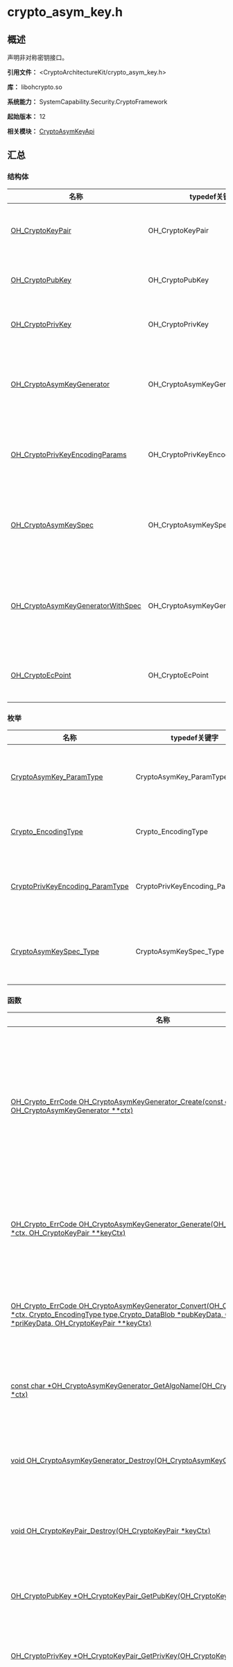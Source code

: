# crypto_asym_key.h

<!--Kit: Crypto Architecture Kit-->
<!--Subsystem: Security-->
<!--Owner: @zxz--3-->
<!--SE: @lanming-->
<!--TSE: @PAFT-->

## 概述

声明非对称密钥接口。

**引用文件：** <CryptoArchitectureKit/crypto_asym_key.h>

**库：** libohcrypto.so

**系统能力：** SystemCapability.Security.CryptoFramework

**起始版本：** 12

**相关模块：** [CryptoAsymKeyApi](capi-cryptoasymkeyapi.md)

## 汇总

### 结构体

| 名称 | typedef关键字 | 描述 |
| -- | -- | -- |
| [OH_CryptoKeyPair](capi-cryptoasymkeyapi-oh-cryptokeypair.md) | OH_CryptoKeyPair | 定义密钥对结构体。 |
| [OH_CryptoPubKey](capi-cryptoasymkeyapi-oh-cryptopubkey.md) | OH_CryptoPubKey | 定义公钥结构体。 |
| [OH_CryptoPrivKey](capi-cryptoasymkeyapi-oh-cryptoprivkey.md) | OH_CryptoPrivKey | 定义私钥结构体。 |
| [OH_CryptoAsymKeyGenerator](capi-cryptoasymkeyapi-oh-cryptoasymkeygenerator.md) | OH_CryptoAsymKeyGenerator | 定义非对称密钥生成器结构体。 |
| [OH_CryptoPrivKeyEncodingParams](capi-cryptoasymkeyapi-oh-cryptoprivkeyencodingparams.md) | OH_CryptoPrivKeyEncodingParams | 定义私钥编码参数结构体。 |
| [OH_CryptoAsymKeySpec](capi-cryptoasymkeyapi-oh-cryptoasymkeyspec.md) | OH_CryptoAsymKeySpec | 定义非对称密钥规格结构体。 |
| [OH_CryptoAsymKeyGeneratorWithSpec](capi-cryptoasymkeyapi-oh-cryptoasymkeygeneratorwithspec.md) | OH_CryptoAsymKeyGeneratorWithSpec | 定义带规格的非对称密钥生成器。 |
| [OH_CryptoEcPoint](capi-cryptoasymkeyapi-oh-cryptoecpoint.md) | OH_CryptoEcPoint | 定义EC点结构体。 |

### 枚举

| 名称 | typedef关键字 | 描述 |
| -- | -- | -- |
| [CryptoAsymKey_ParamType](#cryptoasymkey_paramtype) | CryptoAsymKey_ParamType | 定义非对称密钥参数类型。 |
| [Crypto_EncodingType](#crypto_encodingtype) | Crypto_EncodingType | 定义编码格式。 |
| [CryptoPrivKeyEncoding_ParamType](#cryptoprivkeyencoding_paramtype) | CryptoPrivKeyEncoding_ParamType | 定义私钥编码参数类型。 |
| [CryptoAsymKeySpec_Type](#cryptoasymkeyspec_type) | CryptoAsymKeySpec_Type | 定义非对称密钥规格类型。 |

### 函数

| 名称 | 描述 |
| -- | -- |
| [OH_Crypto_ErrCode OH_CryptoAsymKeyGenerator_Create(const char *algoName, OH_CryptoAsymKeyGenerator **ctx)](#oh_cryptoasymkeygenerator_create) | 通过指定算法名称的字符串，获取相应的非对称密钥生成器实例。 |
| [OH_Crypto_ErrCode OH_CryptoAsymKeyGenerator_Generate(OH_CryptoAsymKeyGenerator *ctx, OH_CryptoKeyPair **keyCtx)](#oh_cryptoasymkeygenerator_generate) | 随机生成非对称密钥（密钥对）。 |
| [OH_Crypto_ErrCode OH_CryptoAsymKeyGenerator_Convert(OH_CryptoAsymKeyGenerator *ctx, Crypto_EncodingType type,Crypto_DataBlob *pubKeyData, Crypto_DataBlob *priKeyData, OH_CryptoKeyPair **keyCtx)](#oh_cryptoasymkeygenerator_convert) | 将非对称密钥数据转换为密钥对。 |
| [const char *OH_CryptoAsymKeyGenerator_GetAlgoName(OH_CryptoAsymKeyGenerator *ctx)](#oh_cryptoasymkeygenerator_getalgoname) | 获取非对称密钥算法名称。 |
| [void OH_CryptoAsymKeyGenerator_Destroy(OH_CryptoAsymKeyGenerator *ctx)](#oh_cryptoasymkeygenerator_destroy) | 销毁非对称密钥生成器实例。 |
| [void OH_CryptoKeyPair_Destroy(OH_CryptoKeyPair *keyCtx)](#oh_cryptokeypair_destroy) | 销毁非对称密钥对实例。 |
| [OH_CryptoPubKey *OH_CryptoKeyPair_GetPubKey(OH_CryptoKeyPair *keyCtx)](#oh_cryptokeypair_getpubkey) | 从密钥对中获取公钥实例。 |
| [OH_CryptoPrivKey *OH_CryptoKeyPair_GetPrivKey(OH_CryptoKeyPair *keyCtx)](#oh_cryptokeypair_getprivkey) | 获取密钥对的私钥。 |
| [OH_Crypto_ErrCode OH_CryptoPubKey_Encode(OH_CryptoPubKey *key, Crypto_EncodingType type,const char *encodingStandard, Crypto_DataBlob *out)](#oh_cryptopubkey_encode) | 根据指定的编码格式输出公钥数据。 |
| [OH_Crypto_ErrCode OH_CryptoPubKey_GetParam(OH_CryptoPubKey *key, CryptoAsymKey_ParamType item, Crypto_DataBlob *value)](#oh_cryptopubkey_getparam) | 从公钥实例获取指定参数。 |
| [OH_Crypto_ErrCode OH_CryptoAsymKeyGenerator_SetPassword(OH_CryptoAsymKeyGenerator *ctx, const unsigned char *password,uint32_t passwordLen)](#oh_cryptoasymkeygenerator_setpassword) | 设置非对称密钥生成器上下文的密码。 |
| [OH_Crypto_ErrCode OH_CryptoPrivKeyEncodingParams_Create(OH_CryptoPrivKeyEncodingParams **ctx)](#oh_cryptoprivkeyencodingparams_create) | 创建私钥编码参数。 |
| [OH_Crypto_ErrCode OH_CryptoPrivKeyEncodingParams_SetParam(OH_CryptoPrivKeyEncodingParams *ctx,CryptoPrivKeyEncoding_ParamType type, Crypto_DataBlob *value)](#oh_cryptoprivkeyencodingparams_setparam) | 设置私钥编码参数。 |
| [void OH_CryptoPrivKeyEncodingParams_Destroy(OH_CryptoPrivKeyEncodingParams *ctx)](#oh_cryptoprivkeyencodingparams_destroy) | 销毁私钥编码参数。 |
| [OH_Crypto_ErrCode OH_CryptoPrivKey_Encode(OH_CryptoPrivKey *key, Crypto_EncodingType type,const char *encodingStandard, OH_CryptoPrivKeyEncodingParams *params, Crypto_DataBlob *out)](#oh_cryptoprivkey_encode) | 从私钥实例获取指定参数。 |
| [OH_Crypto_ErrCode OH_CryptoPrivKey_GetParam(OH_CryptoPrivKey *key, CryptoAsymKey_ParamType item,Crypto_DataBlob *value)](#oh_cryptoprivkey_getparam) | 获取私钥的指定参数。 |
| [OH_Crypto_ErrCode OH_CryptoAsymKeySpec_GenEcCommonParamsSpec(const char *curveName, OH_CryptoAsymKeySpec **spec)](#oh_cryptoasymkeyspec_geneccommonparamsspec) | 生成EC通用参数规格。 |
| [OH_Crypto_ErrCode OH_CryptoAsymKeySpec_GenDhCommonParamsSpec(int pLen, int skLen, OH_CryptoAsymKeySpec **spec)](#oh_cryptoasymkeyspec_gendhcommonparamsspec) | 生成DH通用参数规格。 |
| [OH_Crypto_ErrCode OH_CryptoAsymKeySpec_Create(const char *algoName, CryptoAsymKeySpec_Type type,OH_CryptoAsymKeySpec **spec)](#oh_cryptoasymkeyspec_create) | 根据给定的算法名称和规格类型创建非对称密钥规格。 |
| [OH_Crypto_ErrCode OH_CryptoAsymKeySpec_SetParam(OH_CryptoAsymKeySpec *spec, CryptoAsymKey_ParamType type,Crypto_DataBlob *value)](#oh_cryptoasymkeyspec_setparam) | 设置非对称密钥规格的指定参数。 |
| [OH_Crypto_ErrCode OH_CryptoAsymKeySpec_SetCommonParamsSpec(OH_CryptoAsymKeySpec *spec,OH_CryptoAsymKeySpec *commonParamsSpec)](#oh_cryptoasymkeyspec_setcommonparamsspec) | 设置非对称密钥规格的通用参数规格。 |
| [OH_Crypto_ErrCode OH_CryptoAsymKeySpec_GetParam(OH_CryptoAsymKeySpec *spec, CryptoAsymKey_ParamType type,Crypto_DataBlob *value)](#oh_cryptoasymkeyspec_getparam) | 获取非对称密钥规格的指定参数。 |
| [void OH_CryptoAsymKeySpec_Destroy(OH_CryptoAsymKeySpec *spec)](#oh_cryptoasymkeyspec_destroy) | 销毁非对称密钥规格。 |
| [OH_Crypto_ErrCode OH_CryptoAsymKeyGeneratorWithSpec_Create(OH_CryptoAsymKeySpec *keySpec,OH_CryptoAsymKeyGeneratorWithSpec **generator)](#oh_cryptoasymkeygeneratorwithspec_create) | 创建带规格的非对称密钥生成器。 |
| [OH_Crypto_ErrCode OH_CryptoAsymKeyGeneratorWithSpec_GenKeyPair(OH_CryptoAsymKeyGeneratorWithSpec *generator,OH_CryptoKeyPair **keyPair)](#oh_cryptoasymkeygeneratorwithspec_genkeypair) | 根据非对称密钥规格生成密钥对。 |
| [void OH_CryptoAsymKeyGeneratorWithSpec_Destroy(OH_CryptoAsymKeyGeneratorWithSpec *generator)](#oh_cryptoasymkeygeneratorwithspec_destroy) | 销毁带规格的非对称密钥生成器。 |
| [OH_Crypto_ErrCode OH_CryptoEcPoint_Create(const char *curveName, Crypto_DataBlob *ecKeyData, OH_CryptoEcPoint **point)](#oh_cryptoecpoint_create) | 创建EC点。 |
| [OH_Crypto_ErrCode OH_CryptoEcPoint_GetCoordinate(OH_CryptoEcPoint *point, Crypto_DataBlob *x, Crypto_DataBlob *y)](#oh_cryptoecpoint_getcoordinate) | 获取EC点的x和y坐标。 |
| [OH_Crypto_ErrCode OH_CryptoEcPoint_SetCoordinate(OH_CryptoEcPoint *point, Crypto_DataBlob *x, Crypto_DataBlob *y)](#oh_cryptoecpoint_setcoordinate) | 设置EC点的x和y坐标。 |
| [OH_Crypto_ErrCode OH_CryptoEcPoint_Encode(OH_CryptoEcPoint *point, const char *format, Crypto_DataBlob *out)](#oh_cryptoecpoint_encode) | 将EC点编码为指定格式。 |
| [void OH_CryptoEcPoint_Destroy(OH_CryptoEcPoint *point)](#oh_cryptoecpoint_destroy) | 销毁EC点。 |

## 枚举类型说明

### CryptoAsymKey_ParamType

```
enum CryptoAsymKey_ParamType
```

**描述**

定义非对称密钥参数类型。

**起始版本：** 12

| 枚举项 | 描述 |
| -- | -- |
| CRYPTO_DSA_P_DATABLOB = 101 | DSA算法的素模数p。 |
| CRYPTO_DSA_Q_DATABLOB = 102 | DSA算法中密钥参数q（p-1的素因子）。 |
| CRYPTO_DSA_G_DATABLOB = 103 | DSA算法的参数g。 |
| CRYPTO_DSA_SK_DATABLOB = 104 | DSA算法的私钥sk。 |
| CRYPTO_DSA_PK_DATABLOB = 105 | DSA算法的公钥pk。 |
| CRYPTO_ECC_FP_P_DATABLOB = 201 | ECC算法中表示椭圆曲线Fp域的素数p。 |
| CRYPTO_ECC_A_DATABLOB = 202 | ECC算法中椭圆曲线的第一个系数a。 |
| CRYPTO_ECC_B_DATABLOB = 203 | ECC算法中椭圆曲线的第二个系数b。 |
| CRYPTO_ECC_G_X_DATABLOB = 204 | ECC算法中基点g的x坐标。 |
| CRYPTO_ECC_G_Y_DATABLOB = 205 | ECC算法中基点g的y坐标。 |
| CRYPTO_ECC_N_DATABLOB = 206 | ECC算法中基点g的阶n。 |
| CRYPTO_ECC_H_INT = 207 | ECC算法中的余因子h。 |
| CRYPTO_ECC_SK_DATABLOB = 208 | ECC算法中的私钥sk。 |
| CRYPTO_ECC_PK_X_DATABLOB = 209 | ECC算法中，公钥pk（椭圆曲线上的一个点）的x坐标。 |
| CRYPTO_ECC_PK_Y_DATABLOB = 210 | ECC算法中，公钥pk（椭圆曲线上的一个点）的y坐标。 |
| CRYPTO_ECC_FIELD_TYPE_STR = 211 | ECC算法中，椭圆曲线的域类型（当前只支持Fp域）。 |
| CRYPTO_ECC_FIELD_SIZE_INT = 212 | ECC算法中域的大小，单位为bits（注：对于Fp域，域的大小为素数p的bits长度）。 |
| CRYPTO_ECC_CURVE_NAME_STR = 213 | ECC算法中的SECG（Standards for Efficient Cryptography Group）曲线名称。 |
| CRYPTO_RSA_N_DATABLOB = 301 | RSA算法中的模数n。 |
| CRYPTO_RSA_D_DATABLOB = 302 | RSA算法中的私钥sk（即私钥指数d）。 |
| CRYPTO_RSA_E_DATABLOB = 303 | RSA算法中的公钥pk（即公钥指数e）。 |
| CRYPTO_DH_P_DATABLOB = 401 | DH算法中的素数p。 |
| CRYPTO_DH_G_DATABLOB = 402 | DH算法中的参数g。 |
| CRYPTO_DH_L_INT = 403 | DH算法中私钥长度，单位为bit。 |
| CRYPTO_DH_SK_DATABLOB = 404 | DH算法中的私钥sk。 |
| CRYPTO_DH_PK_DATABLOB = 405 | DH算法中的公钥pk。 |
| CRYPTO_ED25519_SK_DATABLOB = 501 | Ed25519算法中的私钥sk。 |
| CRYPTO_ED25519_PK_DATABLOB = 502 | Ed25519算法中的公钥pk。 |
| CRYPTO_X25519_SK_DATABLOB = 601 | X25519算法中的私钥sk。 |
| CRYPTO_X25519_PK_DATABLOB = 602 | X25519算法中的公钥pk。 |

### Crypto_EncodingType

```
enum Crypto_EncodingType
```

**描述**

定义编码格式。

**起始版本：** 12

| 枚举项 | 描述 |
| -- | -- |
| CRYPTO_PEM = 0 | PEM格式密钥类型。 |
| CRYPTO_DER = 1 | DER格式密钥类型。 |

### CryptoPrivKeyEncoding_ParamType

```
enum CryptoPrivKeyEncoding_ParamType
```

**描述**

定义私钥编码参数类型。

**起始版本：** 20

| 枚举项 | 描述 |
| -- | -- |
| CRYPTO_PRIVATE_KEY_ENCODING_PASSWORD_STR = 0 | 表示密码字符串。 |
| CRYPTO_PRIVATE_KEY_ENCODING_SYMMETRIC_CIPHER_STR = 1 | 表示对称加密字符串。 |

### CryptoAsymKeySpec_Type

```
enum CryptoAsymKeySpec_Type
```

**描述**

定义非对称密钥规格类型。

**起始版本：** 20

| 枚举项 | 描述 |
| -- | -- |
| CRYPTO_ASYM_KEY_COMMON_PARAMS_SPEC = 0 | 通用参数规格。 |
| CRYPTO_ASYM_KEY_PRIVATE_KEY_SPEC = 1 | 私钥规格。 |
| CRYPTO_ASYM_KEY_PUBLIC_KEY_SPEC = 2 | 公钥规格。 |
| CRYPTO_ASYM_KEY_KEY_PAIR_SPEC = 3 | 密钥对规格。 |


## 函数说明

### OH_CryptoAsymKeyGenerator_Create()

```
OH_Crypto_ErrCode OH_CryptoAsymKeyGenerator_Create(const char *algoName, OH_CryptoAsymKeyGenerator **ctx)
```

**描述**

通过指定算法名称的字符串，获取相应的非对称密钥生成器实例。

**起始版本：** 12


**参数：**

| 参数项 | 描述 |
| -- | -- |
| const char *algoName | 用于生成生成器的算法名称。<br> 例如"RSA1024\|PRIMES_2"。 |
| [OH_CryptoAsymKeyGenerator](capi-cryptoasymkeyapi-oh-cryptoasymkeygenerator.md) **ctx | 指向非对称密钥生成器上下文的指针。 |

**返回：**

| 类型 | 说明 |
| -- | -- |
| [OH_Crypto_ErrCode](capi-crypto-common-h.md#oh_crypto_errcode) | CRYPTO_SUCCESS：操作成功。<br>         CRYPTO_INVALID_PARAMS：参数无效。<br>         CRYPTO_NOT_SUPPORTED：操作不支持。<br>         CRYPTO_MEMORY_ERROR：内存错误。<br>         CRYPTO_OPERTION_ERROR：调用三方算法库API出错。 |

### OH_CryptoAsymKeyGenerator_Generate()

```
OH_Crypto_ErrCode OH_CryptoAsymKeyGenerator_Generate(OH_CryptoAsymKeyGenerator *ctx, OH_CryptoKeyPair **keyCtx)
```

**描述**

随机生成非对称密钥（密钥对）。

**起始版本：** 12


**参数：**

| 参数项 | 描述 |
| -- | -- |
| [OH_CryptoAsymKeyGenerator](capi-cryptoasymkeyapi-oh-cryptoasymkeygenerator.md) *ctx | 非对称密钥生成器实例。 |
| [OH_CryptoKeyPair](capi-cryptoasymkeyapi-oh-cryptokeypair.md) **keyCtx | 指向非对称密钥对实例的指针。 |

**返回：**

| 类型 | 说明 |
| -- | -- |
| [OH_Crypto_ErrCode](capi-crypto-common-h.md#oh_crypto_errcode) | CRYPTO_SUCCESS：操作成功。<br>         CRYPTO_INVALID_PARAMS：参数无效。<br>         CRYPTO_NOT_SUPPORTED：操作不支持。<br>         CRYPTO_MEMORY_ERROR：内存错误。<br>         CRYPTO_OPERTION_ERROR：调用三方算法库API出错。 |

### OH_CryptoAsymKeyGenerator_Convert()

```
OH_Crypto_ErrCode OH_CryptoAsymKeyGenerator_Convert(OH_CryptoAsymKeyGenerator *ctx, Crypto_EncodingType type,Crypto_DataBlob *pubKeyData, Crypto_DataBlob *priKeyData, OH_CryptoKeyPair **keyCtx)
```

**描述**

将非对称密钥数据转换为密钥对。

**起始版本：** 12


**参数：**

| 参数项 | 描述 |
| -- | -- |
| [OH_CryptoAsymKeyGenerator](capi-cryptoasymkeyapi-oh-cryptoasymkeygenerator.md) *ctx | 非对称密钥生成器实例。 |
| [Crypto_EncodingType](#crypto_encodingtype) type | 编码格式。 |
| [Crypto_DataBlob](capi-cryptocommonapi-crypto-datablob.md) *pubKeyData | 公钥数据。 |
| [Crypto_DataBlob](capi-cryptocommonapi-crypto-datablob.md) *priKeyData | 私钥数据。 |
| [OH_CryptoKeyPair](capi-cryptoasymkeyapi-oh-cryptokeypair.md) **keyCtx | 指向非对称密钥对实例的指针。 |

**返回：**

| 类型 | 说明 |
| -- | -- |
| [OH_Crypto_ErrCode](capi-crypto-common-h.md#oh_crypto_errcode) | CRYPTO_SUCCESS：操作成功。<br>         CRYPTO_INVALID_PARAMS：参数无效。<br>         CRYPTO_NOT_SUPPORTED：操作不支持。<br>         CRYPTO_MEMORY_ERROR：内存错误。<br>         CRYPTO_OPERTION_ERROR：调用三方算法库API出错。 |

### OH_CryptoAsymKeyGenerator_GetAlgoName()

```
const char *OH_CryptoAsymKeyGenerator_GetAlgoName(OH_CryptoAsymKeyGenerator *ctx)
```

**描述**

获取非对称密钥算法名称。

**起始版本：** 12


**参数：**

| 参数项 | 描述 |
| -- | -- |
| [OH_CryptoAsymKeyGenerator](capi-cryptoasymkeyapi-oh-cryptoasymkeygenerator.md) *ctx | 非对称密钥生成器实例。 |

**返回：**

| 类型 | 说明 |
| -- | -- |
| const char * | 返回非对称密钥算法名称。 |

### OH_CryptoAsymKeyGenerator_Destroy()

```
void OH_CryptoAsymKeyGenerator_Destroy(OH_CryptoAsymKeyGenerator *ctx)
```

**描述**

销毁非对称密钥生成器实例。

**起始版本：** 12


**参数：**

| 参数项 | 描述 |
| -- | -- |
| [OH_CryptoAsymKeyGenerator](capi-cryptoasymkeyapi-oh-cryptoasymkeygenerator.md) *ctx | 非对称密钥生成器实例。 |

### OH_CryptoKeyPair_Destroy()

```
void OH_CryptoKeyPair_Destroy(OH_CryptoKeyPair *keyCtx)
```

**描述**

销毁非对称密钥对实例。

**起始版本：** 12


**参数：**

| 参数项 | 描述 |
| -- | -- |
| [OH_CryptoKeyPair](capi-cryptoasymkeyapi-oh-cryptokeypair.md) *keyCtx | 密钥对实例。 |

### OH_CryptoKeyPair_GetPubKey()

```
OH_CryptoPubKey *OH_CryptoKeyPair_GetPubKey(OH_CryptoKeyPair *keyCtx)
```

**描述**

从密钥对中获取公钥实例。

**起始版本：** 12


**参数：**

| 参数项 | 描述 |
| -- | -- |
| [OH_CryptoKeyPair](capi-cryptoasymkeyapi-oh-cryptokeypair.md) *keyCtx | 密钥对实例。 |

**返回：**

| 类型 | 说明 |
| -- | -- |
| [OH_CryptoPubKey](capi-cryptoasymkeyapi-oh-cryptopubkey.md) * | 返回从密钥对中得到的公钥实例。 |

### OH_CryptoKeyPair_GetPrivKey()

```
OH_CryptoPrivKey *OH_CryptoKeyPair_GetPrivKey(OH_CryptoKeyPair *keyCtx)
```

**描述**

获取密钥对的私钥。

**起始版本：** 20


**参数：**

| 参数项 | 描述 |
| -- | -- |
| [OH_CryptoKeyPair](capi-cryptoasymkeyapi-oh-cryptokeypair.md) *keyCtx | 密钥对实例。 |

**返回：**

| 类型 | 说明 |
| -- | -- |
| [OH_CryptoPrivKey](capi-cryptoasymkeyapi-oh-cryptoprivkey.md) * | 返回从密钥对中得到的私钥实例。 |

### OH_CryptoPubKey_Encode()

```
OH_Crypto_ErrCode OH_CryptoPubKey_Encode(OH_CryptoPubKey *key, Crypto_EncodingType type,const char *encodingStandard, Crypto_DataBlob *out)
```

**描述**

根据指定的编码格式输出公钥数据。

**起始版本：** 12


**参数：**

| 参数项 | 描述 |
| -- | -- |
| [OH_CryptoPubKey](capi-cryptoasymkeyapi-oh-cryptopubkey.md) *key | 公钥实例。 |
| [Crypto_EncodingType](#crypto_encodingtype) type | 编码类型。 |
| const char *encodingStandard | 编码格式。 |
| [Crypto_DataBlob](capi-cryptocommonapi-crypto-datablob.md) *out | 输出的公钥结果。 |

**返回：**

| 类型 | 说明 |
| -- | -- |
| [OH_Crypto_ErrCode](capi-crypto-common-h.md#oh_crypto_errcode) | CRYPTO_SUCCESS：操作成功。<br>         CRYPTO_INVALID_PARAMS：参数无效。<br>         CRYPTO_NOT_SUPPORTED：操作不支持。<br>         CRYPTO_MEMORY_ERROR：内存错误。<br>         CRYPTO_OPERTION_ERROR：调用三方算法库API出错。 |

### OH_CryptoPubKey_GetParam()

```
OH_Crypto_ErrCode OH_CryptoPubKey_GetParam(OH_CryptoPubKey *key, CryptoAsymKey_ParamType item, Crypto_DataBlob *value)
```

**描述**

从公钥实例获取指定参数。

**起始版本：** 12


**参数：**

| 参数项 | 描述 |
| -- | -- |
| [OH_CryptoPubKey](capi-cryptoasymkeyapi-oh-cryptopubkey.md) *key | 公钥实例。 |
| [CryptoAsymKey_ParamType](#cryptoasymkey_paramtype) item | 非对称密钥参数类型。 |
| [Crypto_DataBlob](capi-cryptocommonapi-crypto-datablob.md) *value | 参数输出值。 |

**返回：**

| 类型 | 说明 |
| -- | -- |
| [OH_Crypto_ErrCode](capi-crypto-common-h.md#oh_crypto_errcode) | CRYPTO_SUCCESS：操作成功。<br>         CRYPTO_INVALID_PARAMS：参数无效。<br>         CRYPTO_NOT_SUPPORTED：操作不支持。<br>         CRYPTO_MEMORY_ERROR：内存错误。<br>         CRYPTO_OPERTION_ERROR：调用三方算法库API出错。 |

### OH_CryptoAsymKeyGenerator_SetPassword()

```
OH_Crypto_ErrCode OH_CryptoAsymKeyGenerator_SetPassword(OH_CryptoAsymKeyGenerator *ctx, const unsigned char *password,uint32_t passwordLen)
```

**描述**

设置非对称密钥生成器上下文的密码。

**起始版本：** 20


**参数：**

| 参数项 | 描述 |
| -- | -- |
| [OH_CryptoAsymKeyGenerator](capi-cryptoasymkeyapi-oh-cryptoasymkeygenerator.md) *ctx | 指向非对称加密上下文的指针。 |
| const unsigned char *password | 表示密码。 |
| uint32_t passwordLen | 表示密码长度。 |

**返回：**

| 类型 | 说明 |
| -- | -- |
| [OH_Crypto_ErrCode](capi-crypto-common-h.md#oh_crypto_errcode) | CRYPTO_SUCCESS：操作成功。<br>         CRYPTO_NOT_SUPPORTED：操作不支持。<br>         CRYPTO_MEMORY_ERROR：内存错误。<br>         CRYPTO_PARAMETER_CHECK_FAILED：参数检查失败。<br>         CRYPTO_OPERTION_ERROR：调用三方算法库API出错。 |

### OH_CryptoPrivKeyEncodingParams_Create()

```
OH_Crypto_ErrCode OH_CryptoPrivKeyEncodingParams_Create(OH_CryptoPrivKeyEncodingParams **ctx)
```

**描述**

创建私钥编码参数。

**起始版本：** 20


**参数：**

| 参数项 | 描述 |
| -- | -- |
| [OH_CryptoPrivKeyEncodingParams](capi-cryptoasymkeyapi-oh-cryptoprivkeyencodingparams.md) **ctx | 私钥编码参数。 |

**返回：**

| 类型 | 说明 |
| -- | -- |
| [OH_Crypto_ErrCode](capi-crypto-common-h.md#oh_crypto_errcode) | CRYPTO_SUCCESS：操作成功。<br>         CRYPTO_NOT_SUPPORTED：操作不支持。<br>         CRYPTO_MEMORY_ERROR：内存错误。<br>         CRYPTO_PARAMETER_CHECK_FAILED：参数检查失败。<br>         CRYPTO_OPERTION_ERROR：调用三方算法库API出错。 |

### OH_CryptoPrivKeyEncodingParams_SetParam()

```
OH_Crypto_ErrCode OH_CryptoPrivKeyEncodingParams_SetParam(OH_CryptoPrivKeyEncodingParams *ctx,CryptoPrivKeyEncoding_ParamType type, Crypto_DataBlob *value)
```

**描述**

设置私钥编码参数。

**起始版本：** 20


**参数：**

| 参数项 | 描述 |
| -- | -- |
| [OH_CryptoPrivKeyEncodingParams](capi-cryptoasymkeyapi-oh-cryptoprivkeyencodingparams.md) *ctx | 私钥编码参数。 |
| [CryptoPrivKeyEncoding_ParamType](#cryptoprivkeyencoding_paramtype) type | 私钥编码参数类型。 |
| [Crypto_DataBlob](capi-cryptocommonapi-crypto-datablob.md) *value | 私钥编码参数值。 |

**返回：**

| 类型 | 说明 |
| -- | -- |
| [OH_Crypto_ErrCode](capi-crypto-common-h.md#oh_crypto_errcode) | CRYPTO_SUCCESS：操作成功。<br>         CRYPTO_NOT_SUPPORTED：操作不支持。<br>         CRYPTO_MEMORY_ERROR：内存错误。<br>         CRYPTO_PARAMETER_CHECK_FAILED：参数检查失败。<br>         CRYPTO_OPERTION_ERROR：调用三方算法库API出错。 |

### OH_CryptoPrivKeyEncodingParams_Destroy()

```
void OH_CryptoPrivKeyEncodingParams_Destroy(OH_CryptoPrivKeyEncodingParams *ctx)
```

**描述**

销毁私钥编码参数。

**起始版本：** 20


**参数：**

| 参数项 | 描述 |
| -- | -- |
| [OH_CryptoPrivKeyEncodingParams](capi-cryptoasymkeyapi-oh-cryptoprivkeyencodingparams.md) *ctx | 私钥编码参数。 |

### OH_CryptoPrivKey_Encode()

```
OH_Crypto_ErrCode OH_CryptoPrivKey_Encode(OH_CryptoPrivKey *key, Crypto_EncodingType type,const char *encodingStandard, OH_CryptoPrivKeyEncodingParams *params, Crypto_DataBlob *out)
```

**描述**

从私钥实例获取指定参数。

**起始版本：** 20


**参数：**

| 参数项 | 描述 |
| -- | -- |
| [OH_CryptoPrivKey](capi-cryptoasymkeyapi-oh-cryptoprivkey.md) *key | 私钥。 |
| [Crypto_EncodingType](#crypto_encodingtype) type | 私钥编码类型。 |
| const char *encodingStandard | 编码标准。<br> 例如"PKCS8"。 |
| [OH_CryptoPrivKeyEncodingParams](capi-cryptoasymkeyapi-oh-cryptoprivkeyencodingparams.md) *params | 私钥编码参数，可以为NULL，如果要加密私钥，则应设置此参数。 |
| [Crypto_DataBlob](capi-cryptocommonapi-crypto-datablob.md) *out | 编码结果。 |

**返回：**

| 类型 | 说明 |
| -- | -- |
| [OH_Crypto_ErrCode](capi-crypto-common-h.md#oh_crypto_errcode) | CRYPTO_SUCCESS：操作成功。<br>         CRYPTO_NOT_SUPPORTED：操作不支持。<br>         CRYPTO_MEMORY_ERROR：内存错误。<br>         CRYPTO_PARAMETER_CHECK_FAILED：参数检查失败。<br>         CRYPTO_OPERTION_ERROR：调用三方算法库API出错。 |

### OH_CryptoPrivKey_GetParam()

```
OH_Crypto_ErrCode OH_CryptoPrivKey_GetParam(OH_CryptoPrivKey *key, CryptoAsymKey_ParamType item,Crypto_DataBlob *value)
```

**描述**

获取私钥的指定参数。

**起始版本：** 20


**参数：**

| 参数项 | 描述 |
| -- | -- |
| [OH_CryptoPrivKey](capi-cryptoasymkeyapi-oh-cryptoprivkey.md) *key | 私钥。 |
| [CryptoAsymKey_ParamType](#cryptoasymkey_paramtype) item | 非对称密钥参数类型。 |
| [Crypto_DataBlob](capi-cryptocommonapi-crypto-datablob.md) *value | 输出数据。 |

**返回：**

| 类型 | 说明 |
| -- | -- |
| [OH_Crypto_ErrCode](capi-crypto-common-h.md#oh_crypto_errcode) | CRYPTO_SUCCESS：操作成功。<br>         CRYPTO_NOT_SUPPORTED：操作不支持。<br>         CRYPTO_MEMORY_ERROR：内存错误。<br>         CRYPTO_PARAMETER_CHECK_FAILED：参数检查失败。<br>         CRYPTO_OPERTION_ERROR：调用三方算法库API出错。 |

### OH_CryptoAsymKeySpec_GenEcCommonParamsSpec()

```
OH_Crypto_ErrCode OH_CryptoAsymKeySpec_GenEcCommonParamsSpec(const char *curveName, OH_CryptoAsymKeySpec **spec)
```

**描述**

生成EC通用参数规格。

**起始版本：** 20


**参数：**

| 参数项 | 描述 |
| -- | -- |
| const char *curveName | ECC曲线名称。 |
| [OH_CryptoAsymKeySpec](capi-cryptoasymkeyapi-oh-cryptoasymkeyspec.md) **spec | 指向EC通用参数规格的指针。 |

**返回：**

| 类型 | 说明 |
| -- | -- |
| [OH_Crypto_ErrCode](capi-crypto-common-h.md#oh_crypto_errcode) | CRYPTO_SUCCESS：操作成功。<br>         CRYPTO_NOT_SUPPORTED：操作不支持。<br>         CRYPTO_MEMORY_ERROR：内存错误。<br>         CRYPTO_PARAMETER_CHECK_FAILED：参数检查失败。<br>         CRYPTO_OPERTION_ERROR：调用三方算法库API出错。 |

### OH_CryptoAsymKeySpec_GenDhCommonParamsSpec()

```
OH_Crypto_ErrCode OH_CryptoAsymKeySpec_GenDhCommonParamsSpec(int pLen, int skLen, OH_CryptoAsymKeySpec **spec)
```

**描述**

生成DH通用参数规格。

**起始版本：** 20


**参数：**

| 参数项 | 描述 |
| -- | -- |
| int pLen | 素数p的字节长度。 |
| int skLen | 私钥的字节长度。 |
| [OH_CryptoAsymKeySpec](capi-cryptoasymkeyapi-oh-cryptoasymkeyspec.md) **spec | 指向DH通用参数规格的指针。 |

**返回：**

| 类型 | 说明 |
| -- | -- |
| [OH_Crypto_ErrCode](capi-crypto-common-h.md#oh_crypto_errcode) | CRYPTO_SUCCESS：操作成功。<br>         CRYPTO_NOT_SUPPORTED：操作不支持。<br>         CRYPTO_MEMORY_ERROR：内存错误。<br>         CRYPTO_PARAMETER_CHECK_FAILED：参数检查失败。<br>         CRYPTO_OPERTION_ERROR：调用三方算法库API出错。 |

### OH_CryptoAsymKeySpec_Create()

```
OH_Crypto_ErrCode OH_CryptoAsymKeySpec_Create(const char *algoName, CryptoAsymKeySpec_Type type,OH_CryptoAsymKeySpec **spec)
```

**描述**

根据给定的算法名称和规格类型创建非对称密钥规格。

**起始版本：** 20


**参数：**

| 参数项 | 描述 |
| -- | -- |
| const char *algoName | 用于生成规格的算法名称。<br> 例如"RSA"。 |
| [CryptoAsymKeySpec_Type](#cryptoasymkeyspec_type) type | 非对称密钥规格类型。 |
| [OH_CryptoAsymKeySpec](capi-cryptoasymkeyapi-oh-cryptoasymkeyspec.md) **spec | 指向非对称密钥规格的指针。 |

**返回：**

| 类型 | 说明 |
| -- | -- |
| [OH_Crypto_ErrCode](capi-crypto-common-h.md#oh_crypto_errcode) | CRYPTO_SUCCESS：操作成功。<br>         CRYPTO_NOT_SUPPORTED：操作不支持。<br>         CRYPTO_MEMORY_ERROR：内存错误。<br>         CRYPTO_PARAMETER_CHECK_FAILED：参数检查失败。<br>         CRYPTO_OPERTION_ERROR：调用三方算法库API出错。 |

### OH_CryptoAsymKeySpec_SetParam()

```
OH_Crypto_ErrCode OH_CryptoAsymKeySpec_SetParam(OH_CryptoAsymKeySpec *spec, CryptoAsymKey_ParamType type,Crypto_DataBlob *value)
```

**描述**

设置非对称密钥规格的指定参数。

**起始版本：** 20


**参数：**

| 参数项 | 描述 |
| -- | -- |
| [OH_CryptoAsymKeySpec](capi-cryptoasymkeyapi-oh-cryptoasymkeyspec.md) *spec | 非对称密钥规格。 |
| [CryptoAsymKey_ParamType](#cryptoasymkey_paramtype) type | 非对称密钥参数类型。 |
| [Crypto_DataBlob](capi-cryptocommonapi-crypto-datablob.md) *value | 输入数据。 |

**返回：**

| 类型 | 说明 |
| -- | -- |
| [OH_Crypto_ErrCode](capi-crypto-common-h.md#oh_crypto_errcode) | CRYPTO_SUCCESS：操作成功。<br>         CRYPTO_NOT_SUPPORTED：操作不支持。<br>         CRYPTO_MEMORY_ERROR：内存错误。<br>         CRYPTO_PARAMETER_CHECK_FAILED：参数检查失败。<br>         CRYPTO_OPERTION_ERROR：调用三方算法库API出错。 |

### OH_CryptoAsymKeySpec_SetCommonParamsSpec()

```
OH_Crypto_ErrCode OH_CryptoAsymKeySpec_SetCommonParamsSpec(OH_CryptoAsymKeySpec *spec,OH_CryptoAsymKeySpec *commonParamsSpec)
```

**描述**

设置非对称密钥规格的通用参数规格。

**起始版本：** 20


**参数：**

| 参数项 | 描述 |
| -- | -- |
| [OH_CryptoAsymKeySpec](capi-cryptoasymkeyapi-oh-cryptoasymkeyspec.md) *spec | 非对称密钥规格。 |
| [OH_CryptoAsymKeySpec](capi-cryptoasymkeyapi-oh-cryptoasymkeyspec.md) *commonParamsSpec | 通用参数规格。 |

**返回：**

| 类型 | 说明 |
| -- | -- |
| [OH_Crypto_ErrCode](capi-crypto-common-h.md#oh_crypto_errcode) | CRYPTO_SUCCESS：操作成功。<br>         CRYPTO_NOT_SUPPORTED：操作不支持。<br>         CRYPTO_MEMORY_ERROR：内存错误。<br>         CRYPTO_PARAMETER_CHECK_FAILED：参数检查失败。<br>         CRYPTO_OPERTION_ERROR：调用三方算法库API出错。 |

### OH_CryptoAsymKeySpec_GetParam()

```
OH_Crypto_ErrCode OH_CryptoAsymKeySpec_GetParam(OH_CryptoAsymKeySpec *spec, CryptoAsymKey_ParamType type,Crypto_DataBlob *value)
```

**描述**

获取非对称密钥规格的指定参数。

**起始版本：** 20


**参数：**

| 参数项 | 描述 |
| -- | -- |
| [OH_CryptoAsymKeySpec](capi-cryptoasymkeyapi-oh-cryptoasymkeyspec.md) *spec | 非对称密钥规格。 |
| [CryptoAsymKey_ParamType](#cryptoasymkey_paramtype) type | 非对称密钥参数类型。 |
| [Crypto_DataBlob](capi-cryptocommonapi-crypto-datablob.md) *value | 输出数据。 |

**返回：**

| 类型 | 说明 |
| -- | -- |
| [OH_Crypto_ErrCode](capi-crypto-common-h.md#oh_crypto_errcode) | CRYPTO_SUCCESS：操作成功。<br>         CRYPTO_NOT_SUPPORTED：操作不支持。<br>         CRYPTO_MEMORY_ERROR：内存错误。<br>         CRYPTO_PARAMETER_CHECK_FAILED：参数检查失败。<br>         CRYPTO_OPERTION_ERROR：调用三方算法库API出错。 |

### OH_CryptoAsymKeySpec_Destroy()

```
void OH_CryptoAsymKeySpec_Destroy(OH_CryptoAsymKeySpec *spec)
```

**描述**

销毁非对称密钥规格。

**起始版本：** 20


**参数：**

| 参数项 | 描述 |
| -- | -- |
| [OH_CryptoAsymKeySpec](capi-cryptoasymkeyapi-oh-cryptoasymkeyspec.md) *spec | 非对称密钥规格。 |

### OH_CryptoAsymKeyGeneratorWithSpec_Create()

```
OH_Crypto_ErrCode OH_CryptoAsymKeyGeneratorWithSpec_Create(OH_CryptoAsymKeySpec *keySpec,OH_CryptoAsymKeyGeneratorWithSpec **generator)
```

**描述**

创建带规格的非对称密钥生成器。

**起始版本：** 20


**参数：**

| 参数项 | 描述 |
| -- | -- |
| [OH_CryptoAsymKeySpec](capi-cryptoasymkeyapi-oh-cryptoasymkeyspec.md) *keySpec | 非对称密钥规格。 |
| [OH_CryptoAsymKeyGeneratorWithSpec](capi-cryptoasymkeyapi-oh-cryptoasymkeygeneratorwithspec.md) **generator | 带规格的非对称密钥生成器。 |

**返回：**

| 类型 | 说明 |
| -- | -- |
| [OH_Crypto_ErrCode](capi-crypto-common-h.md#oh_crypto_errcode) | CRYPTO_SUCCESS：操作成功。<br>         CRYPTO_NOT_SUPPORTED：操作不支持。<br>         CRYPTO_MEMORY_ERROR：内存错误。<br>         CRYPTO_PARAMETER_CHECK_FAILED：参数检查失败。<br>         CRYPTO_OPERTION_ERROR：调用三方算法库API出错。 |

### OH_CryptoAsymKeyGeneratorWithSpec_GenKeyPair()

```
OH_Crypto_ErrCode OH_CryptoAsymKeyGeneratorWithSpec_GenKeyPair(OH_CryptoAsymKeyGeneratorWithSpec *generator,OH_CryptoKeyPair **keyPair)
```

**描述**

根据非对称密钥规格生成密钥对。

**起始版本：** 20


**参数：**

| 参数项 | 描述 |
| -- | -- |
| [OH_CryptoAsymKeyGeneratorWithSpec](capi-cryptoasymkeyapi-oh-cryptoasymkeygeneratorwithspec.md) *generator | 带规格的非对称密钥生成器。 |
| [OH_CryptoKeyPair](capi-cryptoasymkeyapi-oh-cryptokeypair.md) **keyPair | 指向密钥对的指针。 |

**返回：**

| 类型 | 说明 |
| -- | -- |
| [OH_Crypto_ErrCode](capi-crypto-common-h.md#oh_crypto_errcode) | CRYPTO_SUCCESS：操作成功。<br>         CRYPTO_NOT_SUPPORTED：操作不支持。<br>         CRYPTO_MEMORY_ERROR：内存错误。<br>         CRYPTO_PARAMETER_CHECK_FAILED：参数检查失败。<br>         CRYPTO_OPERTION_ERROR：调用三方算法库API出错。 |

### OH_CryptoAsymKeyGeneratorWithSpec_Destroy()

```
void OH_CryptoAsymKeyGeneratorWithSpec_Destroy(OH_CryptoAsymKeyGeneratorWithSpec *generator)
```

**描述**

销毁带规格的非对称密钥生成器。

**起始版本：** 20


**参数：**

| 参数项 | 描述 |
| -- | -- |
| [OH_CryptoAsymKeyGeneratorWithSpec](capi-cryptoasymkeyapi-oh-cryptoasymkeygeneratorwithspec.md) *generator | 带规格的非对称密钥生成器。 |

### OH_CryptoEcPoint_Create()

```
OH_Crypto_ErrCode OH_CryptoEcPoint_Create(const char *curveName, Crypto_DataBlob *ecKeyData, OH_CryptoEcPoint **point)
```

**描述**

创建EC点。

**起始版本：** 20


**参数：**

| 参数项 | 描述 |
| -- | -- |
| const char *curveName | 曲线名称。 |
| [Crypto_DataBlob](capi-cryptocommonapi-crypto-datablob.md) *ecKeyData | EC点数据，支持"04 \|\| x \|\| y"、"02 \|\| x"或"03 \|\| x"格式。如果ecKeyData参数为NULL，将创建一个空的EC点规格。 |
| [OH_CryptoEcPoint](capi-cryptoasymkeyapi-oh-cryptoecpoint.md) **point | 指向EC点的指针。 |

**返回：**

| 类型 | 说明 |
| -- | -- |
| [OH_Crypto_ErrCode](capi-crypto-common-h.md#oh_crypto_errcode) | CRYPTO_SUCCESS：操作成功。<br>         CRYPTO_NOT_SUPPORTED：操作不支持。<br>         CRYPTO_MEMORY_ERROR：内存错误。<br>         CRYPTO_PARAMETER_CHECK_FAILED：参数检查失败。<br>         CRYPTO_OPERTION_ERROR：调用三方算法库API出错。 |

### OH_CryptoEcPoint_GetCoordinate()

```
OH_Crypto_ErrCode OH_CryptoEcPoint_GetCoordinate(OH_CryptoEcPoint *point, Crypto_DataBlob *x, Crypto_DataBlob *y)
```

**描述**

获取EC点的x和y坐标。

**起始版本：** 20


**参数：**

| 参数项 | 描述 |
| -- | -- |
| [OH_CryptoEcPoint](capi-cryptoasymkeyapi-oh-cryptoecpoint.md) *point | EC点。 |
| [Crypto_DataBlob](capi-cryptocommonapi-crypto-datablob.md) *x | EC点的x坐标,可以为NULL。 |
| [Crypto_DataBlob](capi-cryptocommonapi-crypto-datablob.md) *y | EC点的y坐标,可以为NULL。 |

**返回：**

| 类型 | 说明 |
| -- | -- |
| [OH_Crypto_ErrCode](capi-crypto-common-h.md#oh_crypto_errcode) | CRYPTO_SUCCESS：操作成功。<br>         CRYPTO_NOT_SUPPORTED：操作不支持。<br>         CRYPTO_MEMORY_ERROR：内存错误。<br>         CRYPTO_PARAMETER_CHECK_FAILED：参数检查失败。<br>         CRYPTO_OPERTION_ERROR：调用三方算法库API出错。 |

### OH_CryptoEcPoint_SetCoordinate()

```
OH_Crypto_ErrCode OH_CryptoEcPoint_SetCoordinate(OH_CryptoEcPoint *point, Crypto_DataBlob *x, Crypto_DataBlob *y)
```

**描述**

设置EC点的x和y坐标。

**起始版本：** 20


**参数：**

| 参数项 | 描述 |
| -- | -- |
| [OH_CryptoEcPoint](capi-cryptoasymkeyapi-oh-cryptoecpoint.md) *point | EC点。 |
| [Crypto_DataBlob](capi-cryptocommonapi-crypto-datablob.md) *x | EC点的x坐标。 |
| [Crypto_DataBlob](capi-cryptocommonapi-crypto-datablob.md) *y | EC点的y坐标。 |

**返回：**

| 类型 | 说明 |
| -- | -- |
| [OH_Crypto_ErrCode](capi-crypto-common-h.md#oh_crypto_errcode) | CRYPTO_SUCCESS：操作成功。<br>         CRYPTO_NOT_SUPPORTED：操作不支持。<br>         CRYPTO_MEMORY_ERROR：内存错误。<br>         CRYPTO_PARAMETER_CHECK_FAILED：参数检查失败。<br>         CRYPTO_OPERTION_ERROR：调用三方算法库API出错。 |

### OH_CryptoEcPoint_Encode()

```
OH_Crypto_ErrCode OH_CryptoEcPoint_Encode(OH_CryptoEcPoint *point, const char *format, Crypto_DataBlob *out)
```

**描述**

将EC点编码为指定格式。

**起始版本：** 20


**参数：**

| 参数项 | 描述 |
| -- | -- |
| [OH_CryptoEcPoint](capi-cryptoasymkeyapi-oh-cryptoecpoint.md) *point | EC点。 |
| const char *format | 编码格式,支持"UNCOMPRESSED"和"COMPRESSED"。 |
| [Crypto_DataBlob](capi-cryptocommonapi-crypto-datablob.md) *out | 编码后的EC点数据。 |

**返回：**

| 类型 | 说明 |
| -- | -- |
| [OH_Crypto_ErrCode](capi-crypto-common-h.md#oh_crypto_errcode) | CRYPTO_SUCCESS：操作成功。<br>         CRYPTO_NOT_SUPPORTED：操作不支持。<br>         CRYPTO_MEMORY_ERROR：内存错误。<br>         CRYPTO_PARAMETER_CHECK_FAILED：参数检查失败。<br>         CRYPTO_OPERTION_ERROR：调用三方算法库API出错。 |

### OH_CryptoEcPoint_Destroy()

```
void OH_CryptoEcPoint_Destroy(OH_CryptoEcPoint *point)
```

**描述**

销毁EC点。

**起始版本：** 20


**参数：**

| 参数项 | 描述 |
| -- | -- |
| [OH_CryptoEcPoint](capi-cryptoasymkeyapi-oh-cryptoecpoint.md) *point | EC点。 |


